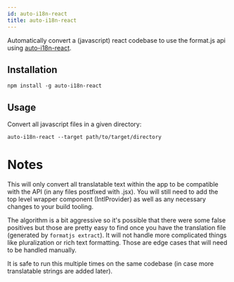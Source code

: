 ```yaml
---
id: auto-i18n-react
title: auto-i18n-react
---
```


Automatically convert a (javascript) react codebase to use the format.js api using [auto-i18n-react](https://www.npmjs.com/package/auto-i18n-react).

## Installation

    npm install -g auto-i18n-react

## Usage

Convert all javascript files in a given directory:

    auto-i18n-react --target path/to/target/directory


# Notes

This will only convert all translatable text within the app to be compatible with the API (in any files postfixed with .jsx).  You will still need to add the top level wrapper component (IntlProvider) as well as any necessary changes to your build tooling.

The algorithm is a bit aggressive so it's possible that there were some false positives but those are pretty easy to find once you have the translation file (generated by `formatjs extract`).  It will not handle more complicated things like pluralization or rich text formatting.  Those are edge cases that will need to be handled manually.  

It is safe to run this multiple times on the same codebase (in case more translatable strings are added later).

